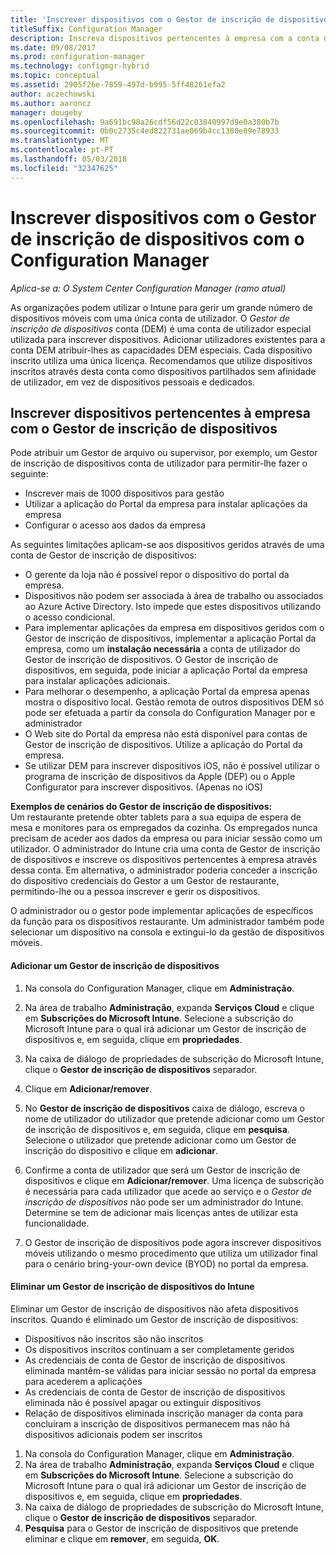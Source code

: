 ```yaml
---
title: 'Inscrever dispositivos com o Gestor de inscrição de dispositivos '
titleSuffix: Configuration Manager
description: Inscreva dispositivos pertencentes à empresa com a conta de Gestor de inscrição de dispositivos com o System Center Configuration Manager.
ms.date: 09/08/2017
ms.prod: configuration-manager
ms.technology: configmgr-hybrid
ms.topic: conceptual
ms.assetid: 2905f26e-7859-497d-b995-5ff48261efa2
author: aczechowski
ms.author: aaroncz
manager: dougeby
ms.openlocfilehash: 9a691bc98a26cdf56d22c03840997d9e0a380b7b
ms.sourcegitcommit: 0b0c2735c4ed822731ae069b4cc1380e89e78933
ms.translationtype: MT
ms.contentlocale: pt-PT
ms.lasthandoff: 05/03/2018
ms.locfileid: "32347625"
---
```

# <a name="enroll-devices-with-device-enrollment-manager-with-configuration-manager"></a>Inscrever dispositivos com o Gestor de inscrição de dispositivos com o Configuration Manager

*Aplica-se a: O System Center Configuration Manager (ramo atual)*

As organizações podem utilizar o Intune para gerir um grande número de dispositivos móveis com uma única conta de utilizador. O *Gestor de inscrição de dispositivos* conta (DEM) é uma conta de utilizador especial utilizada para inscrever dispositivos. Adicionar utilizadores existentes para a conta DEM atribuir-lhes as capacidades DEM especiais. Cada dispositivo inscrito utiliza uma única licença. Recomendamos que utilize dispositivos inscritos através desta conta como dispositivos partilhados sem afinidade de utilizador, em vez de dispositivos pessoais e dedicados.  

## <a name="enroll-corporate-owned-devices-with-the-device-enrollment-manager"></a>Inscrever dispositivos pertencentes à empresa com o Gestor de inscrição de dispositivos  
 Pode atribuir um Gestor de arquivo ou supervisor, por exemplo, um Gestor de inscrição de dispositivos conta de utilizador para permitir-lhe fazer o seguinte:  

-   Inscrever mais de 1000 dispositivos para gestão  
-   Utilizar a aplicação do Portal da empresa para instalar aplicações da empresa  
-   Configurar o acesso aos dados da empresa  

As seguintes limitações aplicam-se aos dispositivos geridos através de uma conta de Gestor de inscrição de dispositivos:

- O gerente da loja não é possível repor o dispositivo do portal da empresa.  
- Dispositivos não podem ser associada à área de trabalho ou associados ao Azure Active Directory. Isto impede que estes dispositivos utilizando o acesso condicional.
-  Para implementar aplicações da empresa em dispositivos geridos com o Gestor de inscrição de dispositivos, implementar a aplicação Portal da empresa, como um **instalação necessária** a conta de utilizador do Gestor de inscrição de dispositivos. O Gestor de inscrição de dispositivos, em seguida, pode iniciar a aplicação Portal da empresa para instalar aplicações adicionais.
- Para melhorar o desempenho, a aplicação Portal da empresa apenas mostra o dispositivo local. Gestão remota de outros dispositivos DEM só pode ser efetuada a partir da consola do Configuration Manager por e administrador
- O Web site do Portal da empresa não está disponível para contas de Gestor de inscrição de dispositivos. Utilize a aplicação do Portal da empresa.
- Se utilizar DEM para inscrever dispositivos iOS, não é possível utilizar o programa de inscrição de dispositivos da Apple (DEP) ou o Apple Configurator para inscrever dispositivos. (Apenas no iOS) 

 **Exemplos de cenários do Gestor de inscrição de dispositivos:**   
Um restaurante pretende obter tablets para a sua equipa de espera de mesa e monitores para os empregados da cozinha. Os empregados nunca precisam de aceder aos dados da empresa ou para iniciar sessão como um utilizador. O administrador do Intune cria uma conta de Gestor de inscrição de dispositivos e inscreve os dispositivos pertencentes à empresa através dessa conta. Em alternativa, o administrador poderia conceder a inscrição do dispositivo credenciais do Gestor a um Gestor de restaurante, permitindo-lhe ou a pessoa inscrever e gerir os dispositivos.  

 O administrador ou o gestor pode implementar aplicações de específicos da função para os dispositivos restaurante. Um administrador também pode selecionar um dispositivo na consola e extingui-lo da gestão de dispositivos móveis.  

#### <a name="add-a-device-enrollment-manager"></a>Adicionar um Gestor de inscrição de dispositivos  

1.  Na consola do Configuration Manager, clique em **Administração**.  

2.  Na área de trabalho **Administração**, expanda **Serviços Cloud** e clique em **Subscrições do Microsoft Intune**. Selecione a subscrição do Microsoft Intune para o qual irá adicionar um Gestor de inscrição de dispositivos e, em seguida, clique em **propriedades**.  

3.  Na caixa de diálogo de propriedades de subscrição do Microsoft Intune, clique o **Gestor de inscrição de dispositivos** separador.  

4.  Clique em **Adicionar/remover**.  

5.  No **Gestor de inscrição de dispositivos** caixa de diálogo, escreva o nome de utilizador do utilizador que pretende adicionar como um Gestor de inscrição de dispositivos e, em seguida, clique em **pesquisa**. Selecione o utilizador que pretende adicionar como um Gestor de inscrição do dispositivo e clique em **adicionar**.  

6.  Confirme a conta de utilizador que será um Gestor de inscrição de dispositivos e clique em **Adicionar/remover**.  Uma licença de subscrição é necessária para cada utilizador que acede ao serviço e o *Gestor de inscrição de dispositivos* não pode ser um administrador do Intune. Determine se tem de adicionar mais licenças antes de utilizar esta funcionalidade.  

7.  O Gestor de inscrição de dispositivos pode agora inscrever dispositivos móveis utilizando o mesmo procedimento que utiliza um utilizador final para o cenário bring-your-own device (BYOD) no portal da empresa.  

#### <a name="delete-a-device-enrollment-manager-from-intune"></a>Eliminar um Gestor de inscrição de dispositivos do Intune  
Eliminar um Gestor de inscrição de dispositivos não afeta dispositivos inscritos. Quando é eliminado um Gestor de inscrição de dispositivos:  
- Dispositivos não inscritos são não inscritos  
- Os dispositivos inscritos continuam a ser completamente geridos  
- As credenciais de conta de Gestor de inscrição de dispositivos eliminada mantêm-se válidas para iniciar sessão no portal da empresa para acederem a aplicações  
- As credenciais de conta de Gestor de inscrição de dispositivos eliminada não é possível apagar ou extinguir dispositivos  
- Relação de dispositivos eliminada inscrição manager da conta para concluíram a inscrição de dispositivos permanecem mas não há dispositivos adicionais podem ser inscritos

1.  Na consola do Configuration Manager, clique em **Administração**.  
2.  Na área de trabalho **Administração**, expanda **Serviços Cloud** e clique em **Subscrições do Microsoft Intune**. Selecione a subscrição do Microsoft Intune para o qual irá adicionar um Gestor de inscrição de dispositivos e, em seguida, clique em **propriedades**.  
3.  Na caixa de diálogo de propriedades de subscrição do Microsoft Intune, clique o **Gestor de inscrição de dispositivos** separador.  
4.  **Pesquisa** para o Gestor de inscrição de dispositivos que pretende eliminar e clique em **remover**, em seguida, **OK**.  
